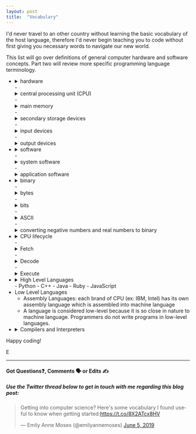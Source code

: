 ```yaml
---
layout: post
title:  "Vocabulary"
---
```


I'd never travel to an other country without learning the basic vocabulary of the host language, therefore I'd never begin teaching you to code without first giving you necessary words to navigate our new world.

This list will go over definitions of general computer hardware and software concepts. Part two will review more specific programming language terminology.

-   <details>
    <summary>hardware</summary>
    <br>
    All of the physical devices or components that a computer is made of. This includes the CPU, main memory and secondary storage devices.
    <br><br>
    </details>
    - <details>
        <summary>central processing unit (CPU)</summary>
        <br>
        The Central Processing Unit is the part of a computer that actually runs programs. It's the most important component in a computer; without it, your computer could not run software.
        <br><br>
        CPUs are small chips known as <i>microprocessors</i>.
        <br><br>
        </details>
    - <details>
        <summary>main memory</summary>
        <br>
         The main memory is where the computer stores a program while the program is runnig, along with the data that the pogram is working with. This is refered to as RAM, or random access memory.
         <br><br>
         The CPU is able to quickly access data stored at any random location in RAM. RAM is volitile; it is only used for temporary storage. When the computer is turned off, the contents of RAM are erased.
        <br><br>
        </details>
    - <details>
        <summary>secondary storage devices</summary>
        <br>
        This type of memory holds data in your computer for long periods of time, even when there is no power to the computer. The disk drive is a common type of secondary storage. Another popular secondary storage drive is the solid state drive. External hard drives can be used as secondary storage devices as well - this includes USB (thumb) drives.
        <br><br>
        </details>
    - <details>
        <summary>input devices</summary>
        <br>
        A device that collects user input such as your computers keyboard or mouse.
        <br><br>
        </details>
    - <details>
        <summary>output devices</summary>
        <br>
        A device that produces output for the user, such as speakers, printers or monitors.
        <br><br>
        </details>
- <details>
    <summary>software</summary>
    <br>
    Everything a computer does depends on the software installed on that computer. A computer cannot do anything without software. Generally, there are to categories of software: system software and application software.
    <br><br>
    </details>
    - <details>
        <summary>system software</summary>
        <br>
        Operating systems such as Windows 10 or OSX are examples of system software. It's the most fundamental set of programs on a computer which controls the internal operations of the computer's hardware and manages all of the devices connected to the computer.
        <br><br>
        Utility programs perform a specialized task for the computer, such as a virus scanner.
        <br>
        Software development tools refer to specific programs that programmers use to create, modify and test software.
        <br><br>
        </details>
    - <details>
        <summary>application software</summary>
        <br>
        These are programs that users spend most of their time running. These include Microsoft Word, Pages, web browsers such as Chrome and installed game programs.
        <br><br>
        </details>
- <details>
    <summary>binary</summary>
    <br>
    Every computer stores data using binary - a sequence of 0s and 1s.
    <br><br>
    The only language a computer understands is machine language, so every programming language has to be eventually reduced to 0s and 1s for a computer to execute its instructions.
    <br><br>
    </details>
    - <details>
        <summary>bytes</summary>
        <br>
        Memory within your computer is divided into small storage locations called bytes. One byte can store one letter of the alphabet, or one small number. Todays computers have billions of bytes of memory.
        <br><br>
        When a piece of data is stored in a byte, the computer sets the eight bits to an on/off (1/0) pattern that represents the data.
        <br><br>
        </details>
    - <details>
        <summary>bits</summary>
        <br>
        Bits represent a binary digit. 8 bits are equal to 1 byte.
        <br><br>
        A binary number looks something like this:
        10011101 - there are eight columns and in each column is a 0 or a 1. Each column has a numerical value that we can use to calculate what integer it is.
        <br><br>
        128 | 64 &nbsp;| 32 &nbsp;| 16 &nbsp;&nbsp;|&nbsp; 8 &nbsp;|&nbsp; 4 &nbsp;| 2 &nbsp;| 1<br>
        &nbsp;1&nbsp;&nbsp;&nbsp;&nbsp;|&nbsp;&nbsp;0&nbsp;&nbsp;&nbsp;|&nbsp;&nbsp;0&nbsp;&nbsp;&nbsp;|&nbsp;&nbsp;&nbsp;1&nbsp;&nbsp;&nbsp;|&nbsp;1&nbsp;&nbsp;&nbsp;|&nbsp;1&nbsp;&nbsp;&nbsp;|&nbsp;0&nbsp;&nbsp;|&nbsp;1
          <hr>
          To know what number this is, we need to add all of the numbers that are corresponding to "1" values.
          <br>
          <pre>128 + 16 + 8 + 4 + 1 = 157</pre>
          Therefore <pre>10011101</pre> is equal to <pre>157</pre>
        <br><br>
        </details>
    - <details>
        <summary>ASCII</summary>
        <br>
        ASCII stands for the American Standard Code for Information Interchange. It is a set of 128 numeric codes that represent the English letters, punctuation marks and other characters. The ASCII code for uppercase A is 65. So, when you type an uppercase A on your computer keyboard, the number 65 is stored in memory as binary number 01000001.
        <br><br>
        In order to know which code is assigned to which character, there are plenty of charts online you can refer to. Simply Google "ASCII Table"
        <br><br>
        </details>
    - <details>
        <summary>converting negative numbers and real numbers to binary</summary>
        <br>
        Negative numbers and real numbers (such as 3.14159) cannot be represented using the simple binary numbering technique.
        <br><br>
        Computers use encoding schemes along with the binary numbering system. Negative numbers are encoded using a technique known as <i>two's complement</i> and real numbers are encoded in <i>floating point notation</i>. Since these are used to convert these numbers to binary format, software developers have to account for floating point number precision problems in their programs.
        <br><br>
        </details>
- <details>
    <summary>CPU lifecycle</summary>
    <br>
    Known as the <i>fetch-decode-execute cycle</i>, the lifecycle begins when the CPU executes instructions in a software program and it repeats these steps for each instruction in the software pogram.
    <br><br>
    </details>
    - <details>
        <summary>Fetch</summary>
        <br>
        The first step is to fetch, or read, the next instructino from memory into the CPU.
        <br><br>
        </details>
    - <details>
        <summary>Decode</summary>
        <br>
        In this step the CPU decodes the instruction that was just fetched from memory, to determine which operation it should perform.
        <br><br>
        </details>
    - <details>
        <summary>Execute</summary>
        <br>
        The last step in the cycle is to execute, or perform, the operation.
        <br><br>
        </details>
- <details>
    <summary>High Level Languages</summary>
    <br>
    High level programming languages are the languages we use most often today to write software programs. The following list are some of the most popular today.
    <br><br>
    </details>
    - Python
    - C++
    - Java
    - Ruby
    - JavaScript
- Low Level Languages
    - Assembly Languages: each brand of CPU (ex: IBM, Intel) has its own assembly language which is assembled into machine language
    - A language is considered low-level because it is so close in nature to machine language. Programmers do not write programs in low-level languages.
- <details>
    <summary>Compilers and Interpreters</summary>
    <br>
        Because the CPU understands only machine language instructions, programs that are written in high level languages must be translated into machine language. Depending on the language, a compiler or an interpreter is necessary to make the translation.
        <br><br>
        A <i>compiler</i> translates a high level language into a separate machine language program or file, that file can then be executed.
        <br><br>
        An <i>interpreter</i> translates and executes high-level code and the conversion to machine language occurs "behind the scenes" as the program is being executed.
    <br><br>
    </details>

Happy coding!

E
<hr>
<h4>Got Questions❓, Comments 🗣 or Edits ✍</h4>
<h5>Use the Twitter thread below to get in touch with me regarding this blog post:</h5>

<blockquote class="twitter-tweet" data-lang="en"><p lang="en" dir="ltr">Getting into computer science? Here&#39;s some vocabulary I found useful to know when getting started:<a href="https://t.co/8X2ATcx8HV">https://t.co/8X2ATcx8HV</a></p>&mdash; Emily Anne Moses (@emilyannemoses) <a href="https://twitter.com/emilyannemoses/status/1136357101767417856?ref_src=twsrc%5Etfw">June 5, 2019</a></blockquote>
<script async src="https://platform.twitter.com/widgets.js" charset="utf-8"></script>